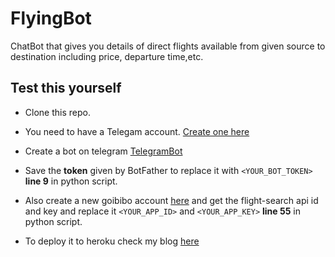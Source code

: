 # FlyingBot

  ChatBot that gives you details of direct flights available from given source to destination including price, departure time,etc.
  
## Test this yourself 

  - Clone this repo.
  
  - You need to have a Telegam account. [Create one here](https://web.telegram.org/)
  
  - Create a bot on telegram [TelegramBot](https://core.telegram.org/bots#creating-a-new-bot)
  
  - Save the **token** given by BotFather to replace it with ```<YOUR_BOT_TOKEN>``` **line 9** in python script.
  
  - Also create a new goibibo account [here](https://developer.goibibo.com/) and get the flight-search api id and key and replace it ```<YOUR_APP_ID>``` and ```<YOUR_APP_KEY>``` **line 55** in python script.
  
  - To deploy it to heroku check my blog [here](https://ankurchaudhary627.github.io/ankurch627.github.io/)
